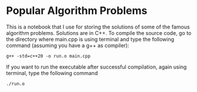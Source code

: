 # Popular Algorithm Problems

This is a notebook that I use for storing the solutions of some of the famous algorithm problems. Solutions are in C++. To compile the source code, go to the directory where main.cpp is using terminal and type the following command (assuming you have a g++ as compiler):

```
g++ -std=c++20 -o run.o main.cpp
```

If you want to run the executable after successful compilation, again using terminal, type the following command

```
./run.o
```
